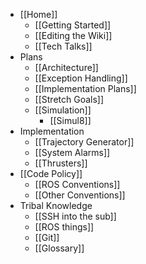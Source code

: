* [[Home]]
    * [[Getting Started]]
    * [[Editing the Wiki]]
    * [[Tech Talks]]
* Plans
    * [[Architecture]]
    * [[Exception Handling]]
    * [[Implementation Plans]]
    * [[Stretch Goals]]
    * [[Simulation]]
        * [[Simul8]]
* Implementation
    * [[Trajectory Generator]]
    * [[System Alarms]]
    * [[Thrusters]]
* [[Code Policy]]
    * [[ROS Conventions]]
    * [[Other Conventions]]
* Tribal Knowledge
    * [[SSH into the sub]]
    * [[ROS things]]
    * [[Git]]
    * [[Glossary]]